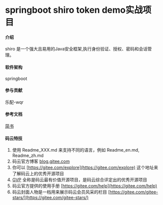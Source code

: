 # springboot shiro token demo实战项目

#### 介绍
shiro 是一个强大且易用的Java安全框架,执行身份验证、授权、密码和会话管理。

#### 软件架构
springboot

#### 参与贡献

乐配-wqr

#### 参考文档
[简书](https://www.jianshu.com/p/6be91e9fad09)

#### 码云特技

1. 使用 Readme\_XXX.md 来支持不同的语言，例如 Readme\_en.md, Readme\_zh.md
2. 码云官方博客 [blog.gitee.com](https://blog.gitee.com)
3. 你可以 [https://gitee.com/explore](https://gitee.com/explore) 这个地址来了解码云上的优秀开源项目
4. [GVP](https://gitee.com/gvp) 全称是码云最有价值开源项目，是码云综合评定出的优秀开源项目
5. 码云官方提供的使用手册 [https://gitee.com/help](https://gitee.com/help)
6. 码云封面人物是一档用来展示码云会员风采的栏目 [https://gitee.com/gitee-stars/](https://gitee.com/gitee-stars/)